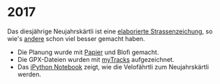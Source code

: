 # 2017
Das diesjährige Neujahrskärtli ist eine [elaborierte Strassenzeichung](https://gpsdoodles.com/), so wie's [andere](http://www.cyclingweekly.co.uk/news/latest-news/five-best-strava-art-139034) schon viel besser gemacht haben.

- Die Planung wurde mit [Papier](http://fieldpapers.org/atlases/2udbtq66) und Blofi gemacht.
- Die GPX-Dateien wurden mit [myTracks](https://itunes.apple.com/us/app/mytracks-the-gps-logger/id358697908) aufgezeichnet.
- Das [iPython Notebook](2017.ipynb) zeigt, wie die Velofährtli zum Neujahrskärtli werden.
